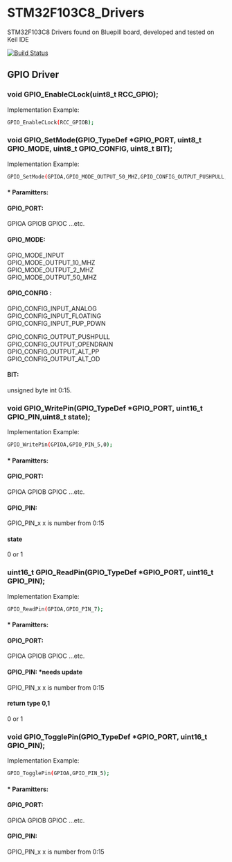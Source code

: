 # STM32F103C8_Drivers
STM32F103C8 Drivers found on Bluepill board, developed and tested on Keil IDE

[![Build Status](https://travis-ci.org/joemccann/dillinger.svg?branch=master)](https://travis-ci.org/joemccann/dillinger)

## GPIO Driver 

### void GPIO_EnableCLock(uint8_t RCC_GPIO);
Implementation Example:
```sh
GPIO_EnableCLock(RCC_GPIOB);
```

### void GPIO_SetMode(GPIO_TypeDef *GPIO_PORT, uint8_t GPIO_MODE, uint8_t GPIO_CONFIG, uint8_t BIT);
Implementation Example:
```sh
GPIO_SetMode(GPIOA,GPIO_MODE_OUTPUT_50_MHZ,GPIO_CONFIG_OUTPUT_PUSHPULL,5);
```
#### * Paramitters:

#### GPIO_PORT:

GPIOA 
GPIOB
GPIOC
...etc.

#### GPIO_MODE:

GPIO_MODE_INPUT                  
GPIO_MODE_OUTPUT_10_MHZ        		
GPIO_MODE_OUTPUT_2_MHZ         		
GPIO_MODE_OUTPUT_50_MHZ

#### GPIO_CONFIG :

GPIO_CONFIG_INPUT_ANALOG 		   	  
GPIO_CONFIG_INPUT_FLOATING		   
GPIO_CONFIG_INPUT_PUP_PDWN		

GPIO_CONFIG_OUTPUT_PUSHPULL        
GPIO_CONFIG_OUTPUT_OPENDRAIN     
GPIO_CONFIG_OUTPUT_ALT_PP         
GPIO_CONFIG_OUTPUT_ALT_OD         

#### BIT:
unsigned byte int 0:15. 
	

### void GPIO_WritePin(GPIO_TypeDef *GPIO_PORT, uint16_t GPIO_PIN,uint8_t state);
Implementation Example:
```sh
GPIO_WritePin(GPIOA,GPIO_PIN_5,0);
```
#### * Paramitters:

#### GPIO_PORT:

GPIOA 
GPIOB
GPIOC
...etc.

#### GPIO_PIN:

GPIO_PIN_x   x is number from 0:15

#### state
0 or 1

### uint16_t GPIO_ReadPin(GPIO_TypeDef *GPIO_PORT, uint16_t GPIO_PIN);

Implementation Example:
```sh
GPIO_ReadPin(GPIOA,GPIO_PIN_7);
```
#### * Paramitters:

#### GPIO_PORT:

GPIOA 
GPIOB
GPIOC
...etc.

#### GPIO_PIN: *needs update

GPIO_PIN_x   x is number from 0:15

#### return type 0,1
0 or 1


### void GPIO_TogglePin(GPIO_TypeDef *GPIO_PORT, uint16_t GPIO_PIN);
Implementation Example:
```sh
GPIO_TogglePin(GPIOA,GPIO_PIN_5);
```
#### * Paramitters:

#### GPIO_PORT:

GPIOA 
GPIOB
GPIOC
...etc.

#### GPIO_PIN:

GPIO_PIN_x   x is number from 0:15

